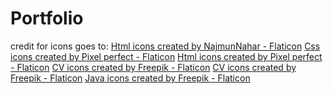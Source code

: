 # Portfolio

credit for icons goes to:
<a href="https://www.flaticon.com/free-icons/html" title="html icons">Html icons created by NajmunNahar - Flaticon</a>
<a href="https://www.flaticon.com/free-icons/css" title="css icons">Css icons created by Pixel perfect - Flaticon</a>
<a href="https://www.flaticon.com/free-icons/html" title="html icons">Html icons created by Pixel perfect - Flaticon</a>
<a href="https://www.flaticon.com/free-icons/cv" title="CV icons">CV icons created by Freepik - Flaticon</a>
<a href="https://www.flaticon.com/free-icons/cv" title="CV icons">CV icons created by Freepik - Flaticon</a>
<a href="https://www.flaticon.com/free-icons/java" title="java icons">Java icons created by Freepik - Flaticon</a>